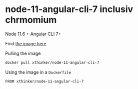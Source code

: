 # node-11-angular-cli-7 inclusiv chrmomium

Node 11.6 + Angular CLI 7+

Find [the image here](https://hub.docker.com/r/xthinker/node-11-angular-cli-7)

Pulling the image

```bash
docker pull xthinker/node-11-angular-cli-7
```

Using the image in a `Dockerfile`

```bash
FROM xthinker/node-11-angular-cli-7
```
